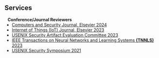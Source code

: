## Services

<h4 style="margin:0 10px 0;">Conference/Journal Reviewers</h4>

<ul style="margin:0 0 5px;">
  <li><a href="https://www.sciencedirect.com/journal/computers-and-security/"><autocolor>Computers and Security Journal, Elsevier 2024</autocolor></a></li>
  <li><a href="https://www.sciencedirect.com/journal/internet-of-things/"><autocolor>Internet of Things (IoT) Journal, Elsevier 2023</autocolor></a></li>
    <li><a href="https://www.usenix.org/conference/usenixsecurity23/call-for-artifacts/"><autocolor>USENIX Security Artifact Evaluation Committee 2023</autocolor></a></li>
  <li><a href="https://ieeexplore.ieee.org/xpl/aboutJournal.jsp?punumber=5962385/"><autocolor>IEEE Transactions on Neural Networks and Learning Systems <strong>(TNNLS)</strong> 2023</autocolor></a></li>
    <li><a href="https://www.usenix.org/conference/usenixsecurity21/"><autocolor>USENIX Security Symposium 2021</autocolor></a></li>

</ul>

